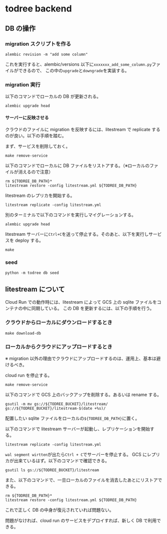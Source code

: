 # todree backend

## DB の操作

### migration スクリプトを作る

```shell
alembic revision -m "add some column"
```

これを実行すると、alembic/versions 以下に`xxxxxxx_add_some_column.py`ファイルができるので、
この中の`upgrade`と`downgrade`を実装する。

### migration 実行

以下のコマンドでローカルの DB が更新される。

```shell
alembic upgrade head
```

#### サーバーに反映させる

クラウドのファイルに migration を反映するには、litestream で replicate するのが良い。以下の手順を踏む。

まず、サービスを削除しておく。

```shell
make remove-service
```

以下のコマンドでローカルに DB ファイルをリストアする。（※ローカルのファイルが消えるので注意）

```shell
rm ${TODREE_DB_PATH}*
litestream restore -config litestream.yml ${TODREE_DB_PATH}
```

litestream のレプリカを開始する。

```shell
litestream replicate -config litestream.yml
```

別のターミナルで以下のコマンドを実行しマイグレーションする。

```shell
alembic upgrade head
```

litestream サーバーに`Ctrl+C`を送って停止する。そのあと、以下を実行しサービスを deploy する。

```shell
make
```

### seed

```shell
python -m todree db seed
```

## litestream について

Cloud Run での動作時には、litestream によって GCS 上の sqlite ファイルをコンテナの中に同期している。
この DB を更新するには、以下の手順を行う。

### クラウドからローカルにダウンロードするとき

```shell
make download-db
```

### ローカルからクラウドにアップロードするとき

※ migration 以外の理由でクラウドにアップロードするのは、運用上、基本は避けるべき。

cloud run を停止する。

```shell
make remove-service
```

以下のコマンドで GCS 上のバックアップを削除する。あるいは rename する。

```shell
gsutil -m mv gs://${TODREE_BUCKET}/litestream/ gs://${TODREE_BUCKET}/litestream-$(date +%s)/
```

配置したい sqlite ファイルをローカルの`${TODREE_DB_PATH}`に置く。

以下のコマンドで litestream サーバーが起動し、レプリケーションを開始する。

```shell
litestream replicate -config litestream.yml
```

`wal segment wirtten`が出たら`Ctrl + C`でサーバーを停止する。
GCS にレプリカが出来ているはず。以下のコマンドで確認できる。

```shell
gsutil ls gs://${TODREE_BUCKET}/litestream
```

また、以下のコマンドで、一旦ローカルのファイルを消去したあとにリストアできる。

```shell
rm ${TODREE_DB_PATH}*
litestream restore -config litestream.yml ${TODREE_DB_PATH}
```

これで正しく DB の中身が復元されていれば問題ない。

問題がなければ、cloud run のサービスをデプロイすれば、新しく DB で利用できる。
